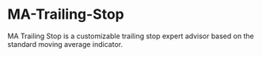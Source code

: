 # MA-Trailing-Stop
MA Trailing Stop is a customizable trailing stop expert advisor based on the standard moving average indicator. 
